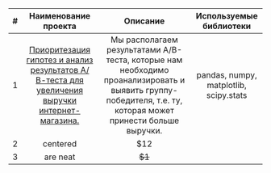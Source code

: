 | #             | Наименование проекта| Описание | Используемые библиотеки |
|:------------- |:---------------:| :-------------:| :-------------:|
| 1      | [Приоритезация гипотез и анализ результатов А/В-теста для увеличения выручки интернет-магазина.](https://github.com/User3434245/Practicum-DA/tree/main/Project%201) |     Мы располагаем результатами A/B-теста, которые нам необходимо проанализировать и выявить группу-победителя, т.е. ту, которая может принести больше выручки. | pandas, numpy, matplotlib, scipy.stats           | 
| 2      | centered        |         $12   |               |
| 3 | are neat        |        ~~$1~~ |               |
